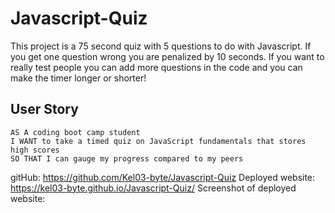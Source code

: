 # Javascript-Quiz
This project is a 75 second quiz with 5 questions to do with Javascript. If you get one question wrong you are penalized by 10 seconds. If you want to really test people you can add more questions in the code and you can make the timer longer or shorter!

## User Story

```
AS A coding boot camp student
I WANT to take a timed quiz on JavaScript fundamentals that stores high scores
SO THAT I can gauge my progress compared to my peers
```

gitHub: https://github.com/Kel03-byte/Javascript-Quiz
Deployed website:  https://kel03-byte.github.io/Javascript-Quiz/
Screenshot of deployed website: